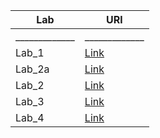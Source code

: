 Lab         | URl
------------- | -------------
_____________ | _____________
| Lab_1  |  [Link](https://github.com/Normalstrafe/lab1/tree/master/Lab_1)|
| Lab_2a |  [Link](https://github.com/Normalstrafe/lab1/tree/master/Lab_2a)|
| Lab_2  |  [Link](https://github.com/Normalstrafe/lab1/tree/master/Lab_2)|
| Lab_3  |  [Link](https://github.com/Normalstrafe/lab1/tree/master/Lab_3)|
| Lab_4  |  [Link](https://github.com/Normalstrafe/lab1/tree/master/lab_4)|
